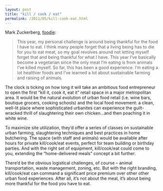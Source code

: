 ```yaml
---
layout: post
title: "kill / cook / eat"
permalink: /2011/05/kill-cook-eat.html
---
```


<p>Mark Zuckerberg, <a href="http://postcards.blogs.fortune.cnn.com/2011/05/26/mark-zuckerbergs-new-challenge-eating-only-what-he-kills/">foodie</a>:</p>

<blockquote>
  <p>This year, my personal challenge is around being thankful for the food I have to eat. I think many people forget that a living being has to die for you to eat meat, so my goal revolves around not letting myself forget that and being thankful for what I have. This year I&#8217;ve basically become a vegetarian since the only meat I&#8217;m eating is from animals I&#8217;ve killed myself. So far, this has been a good experience. I&#8217;m eating a lot healthier foods and I&#8217;ve learned a lot about sustainable farming and raising of animals.</p>
</blockquote>

<p>The clock is ticking on how long it will take an ambitious food entrepreneur to open the first &#8220;kill it, cook it, eat it&#8221; retail space in a major metropolitan area. It would be the natural evolution of urban food retail (i.e. wine bars, boutique grocers, cooking schools) and the local food movement: a clean, well-lit place where sophisticated urbanites can experience the guilt-wracked thrill of slaughtering their own chicken...and then poaching it in white wine.</p>

<p>To maximize site utilization, they&#8217;d offer a series of classes on sustainable urban farming, slaughtering techniques and best practices in home butchering. The space (with staff and animals) would be available after hours for private kill/cook/eat events, perfect for team building or birthday parties. And with the right set of equipment, kill/cook/eat could come to you, extending the &#8220;home-delivered meals&#8221; concept a bit further.</p>

<p>There&#8217;d be the obvious logistical challenges, of course &#8211; animal transportation, waste management, zoning, etc. But with the right branding, kill/cook/eat can command a significant price premium over other other urban food experiences. After all, it&#8217;s not about the meal, it&#8217;s about being more thankful for the food you have to eat.</p>


